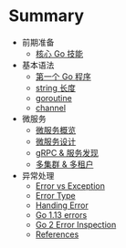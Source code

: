 # Summary

* 前期准备
    * [核心 Go 技能](part1/ch1.md)
* 基本语法
    * [第一个 Go 程序](part2/ch1.md)
    * [string 长度](part2/ch2.md)
    * [goroutine](part2/ch3.md)
    * [channel](part2/ch4.md)
* 微服务
    * [微服务概览](part3/ch1.md)
    * [微服务设计](part3/ch2.md)
    * [gRPC & 服务发现](part3/ch3.md)
    * [多集群 & 多租户](part3/ch4.md)
* 异常处理
    * [Error vs Exception](part4/ch1.md)
    * [Error Type](part4/ch2.md)
    * [Handing Error]()
    * [Go 1.13 errors]()
    * [Go 2 Error Inspection]()
    * [References]()
